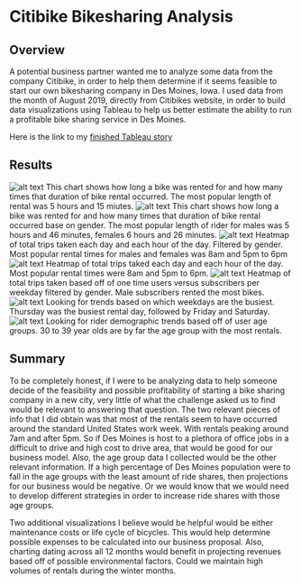 # Citibike Bikesharing Analysis



## Overview

A potential business partner wanted me to analyze some data from the company Citibike, in order to help them determine 
if it seems feasible to start our own bikesharing company in Des Moines, Iowa. I used data from the month of August 2019, directly
from Citibikes website, in order to build data visualizations using Tableau to help us better estimate the ability to run a 
profitable bike sharing service in Des Moines.

Here is the link to my [finished Tableau story](https://public.tableau.com/profile/joshua.severin#!/vizhome/Challenge_16082748087030/Proposal)

## Results

![alt text](https://github.com/jseverin1984/bikesharing/blob/main/Resources/checkout_times_for_users.png "checkout times for users")
This chart shows how long a bike was rented for and how many times that duration of bike rental occurred. The most popular length of 
rental was 5 hours and 15 miutes.
![alt text](https://github.com/jseverin1984/bikesharing/blob/main/Resources/checkout_times_by_gender.png "checkout times by gender")
This chart shows how long a bike was rented for and how many times that duration of bike rental occurred base on gender. The most popular
length of rider for males was 5 hours and 46 minutes, females 6 hours and 26 minutes.
![alt text](https://github.com/jseverin1984/bikesharing/blob/main/Resources/trips_by_gender.png "trips by gender")
Heatmap of total trips taken each day and each hour of the day. Filtered by gender. Most popular rental times for males and females
was 8am and 5pm to 6pm
![alt text](https://github.com/jseverin1984/bikesharing/blob/main/Resources/trips_by_time_and_day.png "trips by time and day")
Heatmap of total trips taked each day and each hour of the day. Most popular rental times were 8am and 5pm to 6pm.
![alt text](https://github.com/jseverin1984/bikesharing/blob/main/Resources/user_trips_by_gender.png "user trips by gender")
Heatmap of total trips taken based off of one time users versus subscribers per weekday filtered by gender. Male subscribers rented the
most bikes.
![alt text](https://github.com/jseverin1984/bikesharing/blob/main/Resources/trips_per_weekday.png "trips per weekday")
Looking for trends based on which weekdays are the busiest. Thursday was the busiest rental day, followed by Friday and Saturday.
![alt text](https://github.com/jseverin1984/bikesharing/blob/main/Resources/age_distribution.png "age distribution")
Looking for rider demographic trends based off of user age groups. 30 to 39 year olds are by far the age group with the most rentals.

## Summary

To be completely honest, if I were to be analyzing data to help someone decide of the feasibility and possible profitability of
starting a bike sharing company in a new city, very little of what the challenge asked us to find would be relevant to answering that
question. The two relevant pieces of info that I did obtain was that most of the rentals seem to have occurred around the standard
United States work week.  With rentals peaking around 7am and after 5pm.  So if Des Moines is host to a plethora of office jobs in a
difficult to drive and high cost to drive area, that would be good for our business model.  Also, the age group data I collected would
be the other relevant information.  If a high percentage of Des Moines population were to fall in the age groups with the least amount
of ride shares, then projections for our business would be negative. Or we would know that we would need to develop different strategies
in order to increase ride shares with those age groups.  

Two additional visualizations I believe would be helpful would be either maintenance costs or life cycle of bicycles. This would help determine
possible expenses to be calculated into our business proposal. Also, charting dating across all 12 months would benefit in projecting revenues
based off of possible environmental factors. Could we maintain high volumes of rentals during the winter months.
